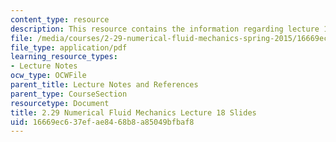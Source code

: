 ```yaml
---
content_type: resource
description: This resource contains the information regarding lecture 18 slides.
file: /media/courses/2-29-numerical-fluid-mechanics-spring-2015/16669ec637efae8468b8a85049bfbaf8_MIT2_29S15_Lecture18.pdf
file_type: application/pdf
learning_resource_types:
- Lecture Notes
ocw_type: OCWFile
parent_title: Lecture Notes and References
parent_type: CourseSection
resourcetype: Document
title: 2.29 Numerical Fluid Mechanics Lecture 18 Slides
uid: 16669ec6-37ef-ae84-68b8-a85049bfbaf8
---
```

